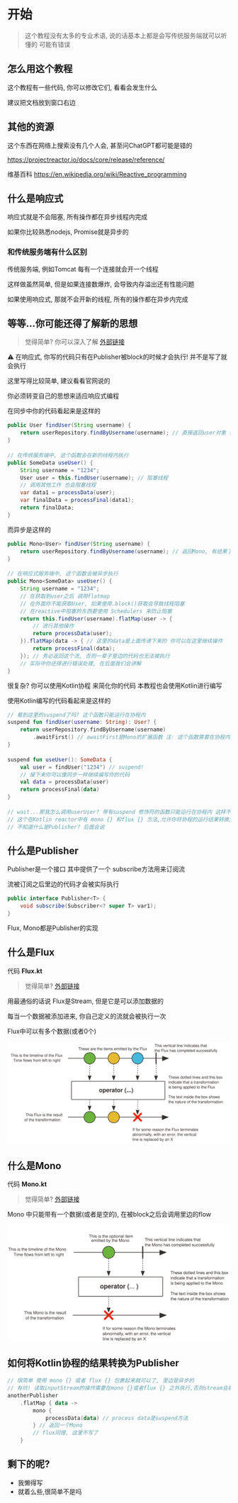 # 开始

> 这个教程没有太多的专业术语, 说的话基本上都是会写传统服务端就可以听懂的 可能有错误

## 怎么用这个教程

这个教程有一些代码, 你可以修改它们, 看看会发生什么

建议把文档放到窗口右边

## 其他的资源

这个东西在网络上搜索没有几个人会, 甚至问ChatGPT都可能是错的

https://projectreactor.io/docs/core/release/reference/

维基百科 https://en.wikipedia.org/wiki/Reactive_programming

## 什么是响应式

响应式就是不会阻塞, 所有操作都在异步线程内完成

如果你比较熟悉nodejs, Promise就是异步的

### 和传统服务端有什么区别

传统服务端, 例如Tomcat 每有一个连接就会开一个线程

这样做虽然简单, 但是如果连接数爆炸, 会导致内存溢出还有性能问题

如果使用响应式, 那就不会开新的线程, 所有的操作都在异步内完成

## 等等...你可能还得了解新的思想

> 觉得简单? 你可以深入了解 [外部链接](https://projectreactor.io/docs/core/release/reference/reactiveProgramming.html)

⚠️ 在响应式, 你写的代码只有在Publisher被block的时候才会执行! 并不是写了就会执行

这里写得比较简单, 建议看看官网说的

你必须转变自己的思想来适应响应式编程

在同步中你的代码看起来是这样的

```java
public User findUser(String username) {
    return userRepository.findByUsername(username); // 直接返回user对象 会阻塞
}

// 在传统服务端中, 这个函数会在新的线程内执行
public SomeData useUser() {
    String username = "1234";
    User user = this.findUser(username); // 阻塞线程
    // 调用其他工作 也会阻塞线程
    var data1 = processData(user);
    var finalData = processFinal(data1);
    return finalData;
}
```

而异步是这样的

```java
public Mono<User> findUser(String username) {
    return userRepository.findByUsername(username); // 返回Mono, 有结果了调用流处理user
}

// 在响应式服务端中, 这个函数会被异步执行
public Mono<SomeData> useUser() {
    String username = "1234";
    // 在获取到user之后 调用flatmap
    // 在外面你不能获取User, 如果使用.block()获取会导致线程阻塞
    // 在reactive中阻塞的东西要使用 Schedulers 来防止阻塞
    return this.findUser(username).flatMap(user -> {
        // 进行其他操作
        return processData(user);
    }).flatMap(data -> { // 这里的data是上面传递下来的 你可以在这里继续操作
        return processFinal(data);
    }); // 务必返回这个流, 否则一辈子里边的代码也无法被执行
    // 实际中你还得进行错误处理, 在后面我们会讲解
}
```

很复杂? 你可以使用Kotlin协程 来简化你的代码 本教程也会使用Kotlin进行编写

使用Kotlin编写的代码看起来是这样的

```kotlin
// 看到这里的suspend了吗? 这个函数只能运行在协程内
suspend fun findUser(username: String): User? {
    return userRepository.findByUsername(username)
        .awaitFirst() // awaitFirst是Mono的扩展函数 注: 这个函数需要在协程内执行, 而不是会阻塞
}

suspend fun useUser(): SomeData {
    val user = findUser("1234") // suspend!
    // 接下来你可以像同步一样继续编写你的代码
    val data = processData(user)
    return processFinal(data)
}

// wait...那我怎么调用userUser? 带有suspend 修饰符的函数只能运行在协程内 这样不就无限套娃了...
// 这个在Kotlin reactor中有 mono {} 和flux {} 方法,允许你将协程的运行结果转换为Publisher 这个后面也会说
// 不知道什么是Publisher? 后面会说
```

## 什么是Publisher

Publisher是一个接口 其中提供了一个 subscribe方法用来订阅流

流被订阅之后里边的代码才会被实际执行

```java
public interface Publisher<T> {
    void subscribe(Subscriber<? super T> var1);
}
```

Flux, Mono都是Publisher的实现

## 什么是Flux

代码 **Flux.kt**

> 觉得简单? [外部链接](https://projectreactor.io/docs/core/release/reference/coreFeatures/flux.html)

用最通俗的话说 Flux是Stream, 但是它是可以添加数据的

每当一个数据被添加进来, 你自己定义的流就会被执行一次

Flux中可以有多个数据(或者0个)

![flux](images/flux.svg)

## 什么是Mono

代码 **Mono.kt**

> 觉得简单? [外部链接](https://projectreactor.io/docs/core/release/reference/coreFeatures/mono.html)

Mono 中只能带有一个数据(或者是空的), 在被block之后会调用里边的flow

![flux](images/mono.svg)

## 如何将Kotlin协程的结果转换为Publisher

```kotlin
// 很简单 使用 mono {} 或者 flux {} 包裹起来就可以了, 里边是异步的
// 有坑! 读取inputStream的操作需要在mono {}或者flux {} 之外执行,否则stream会被关闭
anotherPublisher
    .flatMap { data ->
        mono {
            processData(data) // process data是suspend方法
        } // 返回一个Mono
        // flux同理, 这里不写了
    }
```

## 剩下的呢?

* 我懒得写
* 就着么些,很简单不是吗
